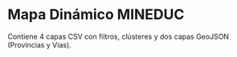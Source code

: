 # Mapa Dinámico MINEDUC
Contiene 4 capas CSV con filtros, clústeres y dos capas GeoJSON (Provincias y Vías).